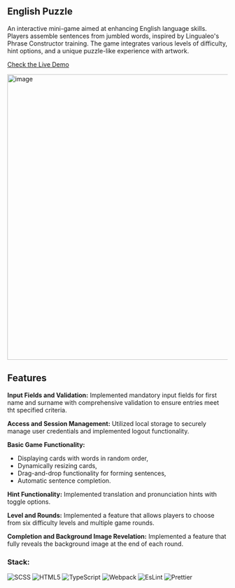 ## English Puzzle

An interactive mini-game aimed at enhancing English language skills. Players assemble sentences from jumbled words, inspired by Lingualeo's Phrase Constructor training. The game integrates various levels of difficulty, hint options, and a unique puzzle-like experience with artwork.

[Check the Live Demo](https://english-puzzle-eosin.vercel.app/#game-page)

<img width="923" height="651" alt="image" src="https://github.com/user-attachments/assets/1a0cb1b0-f811-4e68-93c6-e423bcd78a76" />

## Features
**Input Fields and Validation:** Implemented mandatory input fields for first name and surname with comprehensive validation to ensure entries meet tht specified criteria.

**Access and Session Management:** Utilized local storage to securely manage user credentials and implemented logout functionality.

**Basic Game Functionality:**  
- Displaying cards with words in random order,
- Dynamically resizing cards,
- Drag-and-drop functionality for forming sentences, 
- Automatic sentence completion.

**Hint Functionality:** Implemented translation and pronunciation hints with toggle options.

**Level and Rounds:** Implemented a feature that allows players to choose from six difficulty levels and multiple game rounds.

**Completion and Background Image Revelation:** Implemented a feature that fully reveals the background image at the end of each round.


### Stack:
![SCSS](https://img.shields.io/badge/scss-%231572B6.svg?style=for-the-badge&logo=scss&logoColor=white)
![HTML5](https://img.shields.io/badge/html5-%23E34F26.svg?style=for-the-badge&logo=html5&logoColor=white)
![TypeScript](https://img.shields.io/badge/TypeScript-007ACC?style=for-the-badge&logo=typescript&logoColor=white)
![Webpack](https://img.shields.io/badge/Webpack-8DD6F9?style=for-the-badge&logo=Webpack&logoColor=white)
![EsLint](https://img.shields.io/badge/eslint-3A33D1?style=for-the-badge&logo=eslint&logoColor=white)
![Prettier](https://img.shields.io/badge/prettier-1A2C34?style=for-the-badge&logo=prettier&logoColor=F7BA3E)
